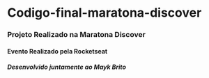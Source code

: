 # Codigo-final-maratona-discover

<h3>Projeto Realizado na Maratona Discover</h3>
<h4>Evento Realizado pela Rocketseat</h4>
<h5>Desenvolvido juntamente ao Mayk Brito</h5>
